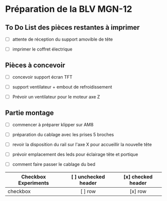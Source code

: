 # Préparation de la BLV MGN-12

## To Do List des pièces restantes à imprimer

- [ ] attente de réception du support amovible de tête
- [ ] imprimer le coffret électrique


## Pièces à concevoir

- [ ] concevoir support écran TFT
- [ ] support ventilateur + embout de refroidissement
- [ ] Prévoir un ventilateur pour le moteur axe Z


## Partie montage

- [ ] commencer à préparer klipper sur AM8
- [ ] préparation du cablage avec les prises 5 broches
- [ ] revoir la disposition du rail sur l'axe X pour accueillir la nouvelle tête
- [ ] prévoir emplacement des leds pour éclairage tête et portique
- [ ] comment faire passer le cablage du bed



| Checkbox Experiments | [ ] unchecked header  | [x] checked header  |
| ---------------------|:---------------------:|:-------------------:|
| checkbox             | [ ] row               | [x] row             |

